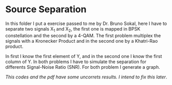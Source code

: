 # Source Separation

In this folder I put a exercise passed to me by Dr. Bruno Sokal, here I have
to separate two signals X$_{1}$ and X$_{2}$, the first one is mapped in BPSK
constellation and the second by a 4-QAM. The first problem multiplex the 
signals with a Kronecker Product and in the second one by a Khatri-Rao 
product.

In first I know the first element of Y, and in the second one I know the 
first column of Y. In both problems I have to simulate the separation for
differents Signal-Noise Ratio (SNR). For both problem I generate a graph.

*This codes and the pdf have some uncorrets results. I intend to fix this
later*.